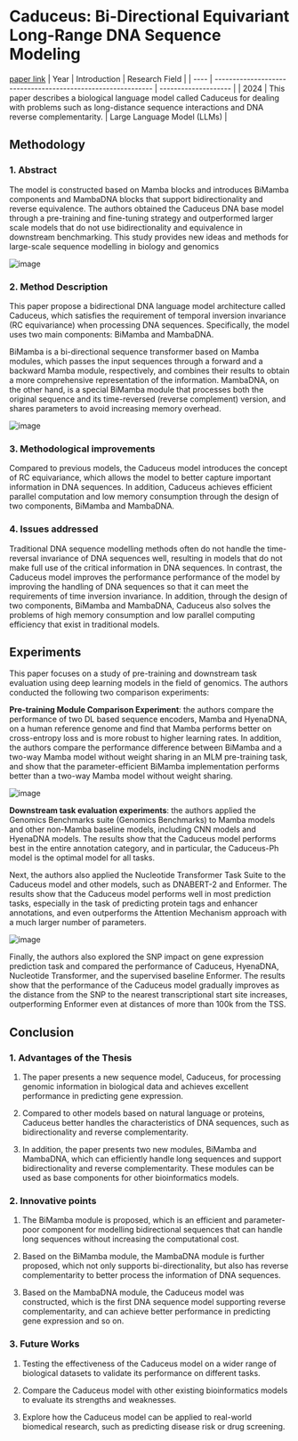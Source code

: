 # Caduceus: Bi-Directional Equivariant Long-Range DNA Sequence Modeling
[paper link](https://arxiv.org/pdf/2403.03234) 
| Year | Introduction                                                         | Research Field                 |
| ---- | ------------------------------------------------------------ | -------------------- |
| 2024 | This paper describes a biological language model called Caduceus for dealing with problems such as long-distance sequence interactions and DNA reverse complementarity.          | Large Language Model (LLMs)        |

## Methodology

### 1. Abstract
The model is constructed based on Mamba blocks and introduces BiMamba components and MambaDNA blocks that support bidirectionality and reverse equivalence. The authors obtained the Caduceus DNA base model through a pre-training and fine-tuning strategy and outperformed larger scale models that do not use bidirectionality and equivalence in downstream benchmarking. This study provides new ideas and methods for large-scale sequence modelling in biology and genomics

![image](https://github.com/user-attachments/assets/e2740b32-c270-4755-a749-19bcc564dc41)

### 2. Method Description 
This paper propose a bidirectional DNA language model architecture called Caduceus, which satisfies the requirement of temporal inversion invariance (RC equivariance) when processing DNA sequences. Specifically, the model uses two main components: BiMamba and MambaDNA.

BiMamba is a bi-directional sequence transformer based on Mamba modules, which passes the input sequences through a forward and a backward Mamba module, respectively, and combines their results to obtain a more comprehensive representation of the information. MambaDNA, on the other hand, is a special BiMamba module that processes both the original sequence and its time-reversed (reverse complement) version, and shares parameters to avoid increasing memory overhead.

![image](https://github.com/user-attachments/assets/75376e2d-451b-49cc-a4da-3eab1effd9ff)

### 3. Methodological improvements
Compared to previous models, the Caduceus model introduces the concept of RC equivariance, which allows the model to better capture important information in DNA sequences. In addition, Caduceus achieves efficient parallel computation and low memory consumption through the design of two components, BiMamba and MambaDNA.

### 4. Issues addressed 
Traditional DNA sequence modelling methods often do not handle the time-reversal invariance of DNA sequences well, resulting in models that do not make full use of the critical information in DNA sequences. In contrast, the Caduceus model improves the performance performance of the model by improving the handling of DNA sequences so that it can meet the requirements of time inversion invariance. In addition, through the design of two components, BiMamba and MambaDNA, Caduceus also solves the problems of high memory consumption and low parallel computing efficiency that exist in traditional models.

## Experiments
This paper focuses on a study of pre-training and downstream task evaluation using deep learning models in the field of genomics. The authors conducted the following two comparison experiments:

**Pre-training Module Comparison Experiment**: the authors compare the performance of two DL based sequence encoders, Mamba and HyenaDNA, on a human reference genome and find that Mamba performs better on cross-entropy loss and is more robust to higher learning rates. In addition, the authors compare the performance difference between BiMamba and a two-way Mamba model without weight sharing in an MLM pre-training task, and show that the parameter-efficient BiMamba implementation performs better than a two-way Mamba model without weight sharing.

![image](https://github.com/user-attachments/assets/eb37e278-ecd4-400c-8a6d-d879a6f0e73d)

**Downstream task evaluation experiments**: the authors applied the Genomics Benchmarks suite (Genomics Benchmarks) to Mamba models and other non-Mamba baseline models, including CNN models and HyenaDNA models. The results show that the Caduceus model performs best in the entire annotation category, and in particular, the Caduceus-Ph model is the optimal model for all tasks. 

Next, the authors also applied the Nucleotide Transformer Task Suite to the Caduceus model and other models, such as DNABERT-2 and Enformer. The results show that the Caduceus model performs well in most prediction tasks, especially in the task of predicting protein tags and enhancer annotations, and even outperforms the Attention Mechanism approach with a much larger number of parameters. 

![image](https://github.com/user-attachments/assets/2ef96d03-ab43-48ee-9b12-8ea0624e9587)

Finally, the authors also explored the SNP impact on gene expression prediction task and compared the performance of Caduceus, HyenaDNA, Nucleotide Transformer, and the supervised baseline Enformer. The results show that the performance of the Caduceus model gradually improves as the distance from the SNP to the nearest transcriptional start site increases, outperforming Enformer even at distances of more than 100k from the TSS.

## Conclusion

### 1. Advantages of the Thesis
  1. The paper presents a new sequence model, Caduceus, for processing genomic information in biological data and achieves excellent performance in predicting gene expression.
  
  2. Compared to other models based on natural language or proteins, Caduceus better handles the characteristics of DNA sequences, such as bidirectionality and reverse complementarity.
  
  3. In addition, the paper presents two new modules, BiMamba and MambaDNA, which can efficiently handle long sequences and support bidirectionality and reverse complementarity. These modules can be used as base components for other bioinformatics models.
 
### 2. Innovative points
  1. The BiMamba module is proposed, which is an efficient and parameter-poor component for modelling bidirectional sequences that can handle long sequences without increasing the computational cost.

  2. Based on the BiMamba module, the MambaDNA module is further proposed, which not only supports bi-directionality, but also has reverse complementarity to better process the information of DNA sequences.

  3. Based on the MambaDNA module, the Caduceus model was constructed, which is the first DNA sequence model supporting reverse complementarity, and can achieve better performance in predicting gene expression and so on.

### 3. Future Works
  1. Testing the effectiveness of the Caduceus model on a wider range of biological datasets to validate its performance on different tasks.

  2. Compare the Caduceus model with other existing bioinformatics models to evaluate its strengths and weaknesses.

  3. Explore how the Caduceus model can be applied to real-world biomedical research, such as predicting disease risk or drug screening.  
